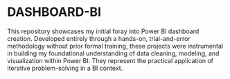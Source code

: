 # DASHBOARD-BI
This repository showcases my initial foray into Power BI dashboard creation. Developed entirely through a hands-on, trial-and-error methodology without prior formal training, these projects were instrumental in building my foundational understanding of data cleaning, modeling, and visualization within Power BI. They represent the practical application of iterative problem-solving in a BI context.
